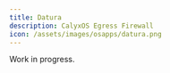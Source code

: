 ```yaml
---
title: Datura
description: CalyxOS Egress Firewall
icon: /assets/images/osapps/datura.png
---
```


Work in progress.